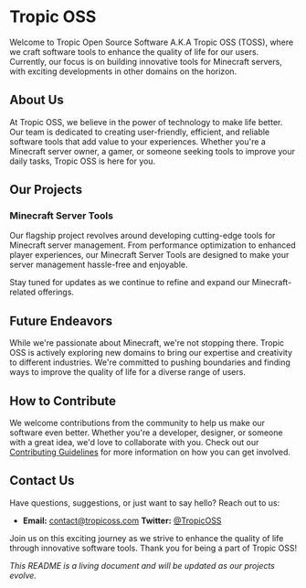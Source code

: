 # Tropic OSS

Welcome to Tropic Open Source Software A.K.A Tropic OSS (TOSS), where we craft software tools to enhance the quality of life for our users. Currently, our focus is on building innovative tools for Minecraft servers, with exciting developments in other domains on the horizon.

## About Us

At Tropic OSS, we believe in the power of technology to make life better. Our team is dedicated to creating user-friendly, efficient, and reliable software tools that add value to your experiences. Whether you're a Minecraft server owner, a gamer, or someone seeking tools to improve your daily tasks, Tropic OSS is here for you.

## Our Projects

### Minecraft Server Tools

Our flagship project revolves around developing cutting-edge tools for Minecraft server management. From performance optimization to enhanced player experiences, our Minecraft Server Tools are designed to make your server management hassle-free and enjoyable.

Stay tuned for updates as we continue to refine and expand our Minecraft-related offerings.

## Future Endeavors

While we're passionate about Minecraft, we're not stopping there. Tropic OSS is actively exploring new domains to bring our expertise and creativity to different industries. We're committed to pushing boundaries and finding ways to improve the quality of life for a diverse range of users.

## How to Contribute

We welcome contributions from the community to help us make our software even better. Whether you're a developer, designer, or someone with a great idea, we'd love to collaborate with you. Check out our [Contributing Guidelines](CONTRIBUTING.md) for more information on how you can get involved.

## Contact Us

Have questions, suggestions, or just want to say hello? Reach out to us:

- **Email:** contact@tropicoss.com
**Twitter:** [@TropicOSS](https://twitter.com/TropicOSS)

Join us on this exciting journey as we strive to enhance the quality of life through innovative software tools. Thank you for being a part of Tropic OSS!

*This README is a living document and will be updated as our projects evolve.*
